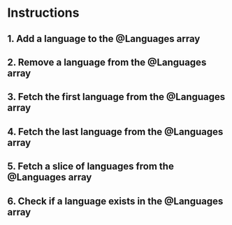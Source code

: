 # Instructions

## 1. Add a language to the @Languages array

## 2. Remove a language from the @Languages array

## 3. Fetch the first language from the @Languages array

## 4. Fetch the last language from the @Languages array

## 5. Fetch a slice of languages from the @Languages array

## 6. Check if a language exists in the @Languages array
